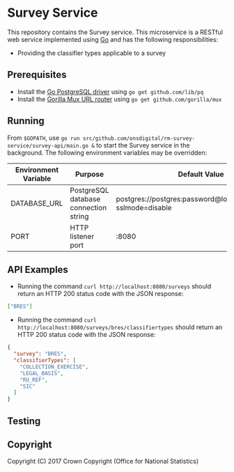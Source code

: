 # Survey Service
This repository contains the Survey service. This microservice is a RESTful web service implemented using [Go](https://golang.org/) and has the following responsibilities:

* Providing the classifier types applicable to a survey

## Prerequisites
* Install the [Go PostgreSQL driver]() using `go get github.com/lib/pq`
* Install the [Gorilla Mux URL router](http://www.gorillatoolkit.org/pkg/mux) using `go get github.com/gorilla/mux`

## Running
From `$GOPATH`, use `go run src/github.com/onsdigital/rm-survey-service/survey-api/main.go &` to start the Survey service in the background. The following environment variables may be overridden:

<table>
  <thead>
    <tr>
      <th>Environment Variable</th>
      <th>Purpose</th>
      <th>Default Value</th>
    </tr>
  </thead>
  <tbody>
    <tr>
      <td>DATABASE_URL</td>
      <td>PostgreSQL database connection string</td>
      <td>postgres://postgres:password@localhost/postgres?sslmode=disable</td>
    </tr>
    <tr>
      <td>PORT</td>
      <td>HTTP listener port</td>
      <td>:8080</td>
  </tbody>
</table>

## API Examples

* Running the command `curl http://localhost:8080/surveys` should return an HTTP 200 status code with the JSON response:

```json
["BRES"]
```

* Running the command `curl http://localhost:8080/surveys/bres/classifiertypes` should return an HTTP 200 status code with the JSON response:

```json
{
  "survey": "BRES",
  "classifierTypes": [
    "COLLECTION_EXERCISE",
    "LEGAL_BASIS",
    "RU_REF",
    "SIC"
  ]
}
```

## Testing

## Copyright
Copyright (C) 2017 Crown Copyright (Office for National Statistics)
